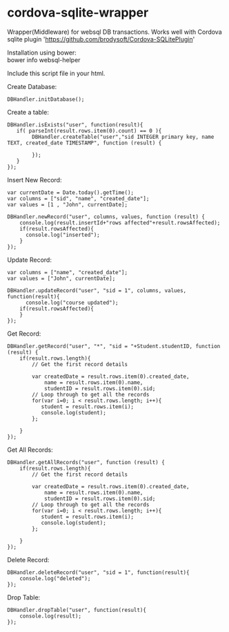# cordova-sqlite-wrapper
Wrapper(Middleware) for websql DB transactions.  Works well with Cordova sqlite plugin 'https://github.com/brodysoft/Cordova-SQLitePlugin'

Installation using bower:<br/>
bower info websql-helper

Include this script file in your html.
<script src="dbhandler.js"></script>

Create Database:
    
    DBHandler.initDatabase();

Create a table:


    DBHandler.isExists("user", function(result){
       if( parseInt(result.rows.item(0).count) == 0 ){
            DBHandler.createTable("user","sid INTEGER primary key, name TEXT, created_date TIMESTAMP", function (result) {
        
            });   
       }
    });

Insert New Record:


    var currentDate = Date.today().getTime();
    var columns = ["sid", "name", "created_date"];
    var values = [1 , "John", currentDate];
    
    DBHandler.newRecord("user", columns, values, function (result) {
        console.log(result.insertId+"rows affected"+result.rowsAffected);
        if(result.rowsAffected){
          console.log("inserted");
        }
    });

Update Record:

    var columns = ["name", "created_date"];
    var values = ["John", currentDate];
    
    DBHandler.updateRecord("user", "sid = 1", columns, values, function(result){
          console.log("course updated");
        if(result.rowsAffected){
        }
    });

Get Record:

    DBHandler.getRecord("user", "*", "sid = "+Student.studentID, function (result) {
        if(result.rows.length){
            // Get the first record details
            
            var createdDate = result.rows.item(0).created_date, 
                name = result.rows.item(0).name,
                studentID = result.rows.item(0).sid;
            // Loop through to get all the records
            for(var i=0; i < result.rows.length; i++){
               student = result.rows.item(i);
               console.log(student);
            };
                              
        }
    });

Get All Records:

    DBHandler.getAllRecords("user", function (result) {
        if(result.rows.length){
            // Get the first record details
            
            var createdDate = result.rows.item(0).created_date, 
                name = result.rows.item(0).name,
                studentID = result.rows.item(0).sid;
            // Loop through to get all the records
            for(var i=0; i < result.rows.length; i++){
               student = result.rows.item(i);
               console.log(student);
            };
                              
        }
    });

Delete Record:

    DBHandler.deleteRecord("user", "sid = 1", function(result){
        console.log("deleted");
    });

Drop Table:

    DBHandler.dropTable("user", function(result){
        console.log(result);
    });

